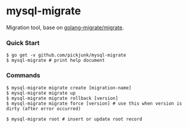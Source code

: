 # mysql-migrate

Migration tool, base on [golang-migrate/migrate](https://github.com/golang-migrate/migrate).

### Quick Start

```shell
$ go get -v github.com/pickjunk/mysql-migrate
$ mysql-migrate # print help document
```

### Commands

```shell
$ mysql-migrate migrate create [migration-name]
$ mysql-migrate migrate up
$ mysql-migrate migrate rollback [version]
$ mysql-migrate migrate force [version] # use this when version is dirty (after error occurred)

$ mysql-migrate root # insert or update root record
```
